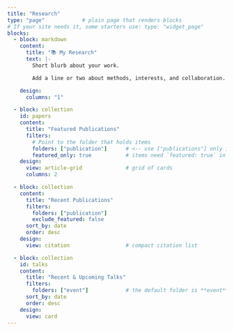 ```yaml
---
title: "Research"
type: "page"            # plain page that renders blocks
# If your site needs it, some starters use: type: "widget_page"
blocks:
  - block: markdown
    content:
      title: "📚 My Research"
      text: |-
        Short blurb about your work.

        Add a line or two about methods, interests, and collaboration.

    design:
      columns: "1"

  - block: collection
    id: papers
    content:
      title: "Featured Publications"
      filters:
        # Point to the folder that holds items
        folders: ["publication"]      # <-- use ["publications"] only if you keep the plural folder (see note below)
        featured_only: true           # items need `featured: true` in their front matter
    design:
      view: article-grid              # grid of cards
      columns: 2

  - block: collection
    content:
      title: "Recent Publications"
      filters:
        folders: ["publication"]
        exclude_featured: false
      sort_by: date
      order: desc
    design:
      view: citation                  # compact citation list

  - block: collection
    id: talks
    content:
      title: "Recent & Upcoming Talks"
      filters:
        folders: ["event"]            # the default folder is **event** (singular)
      sort_by: date
      order: desc
    design:
      view: card
---
```

